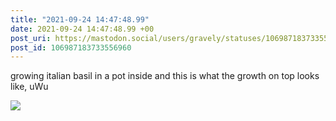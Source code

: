 ```yaml
---
title: "2021-09-24 14:47:48.99"
date: 2021-09-24 14:47:48.99 +00
post_uri: https://mastodon.social/users/gravely/statuses/106987183733556960
post_id: 106987183733556960
---
```

growing italian basil in a pot inside and this is what the growth on top looks like, uWu


![](/images/106987183667058842.jpg)

